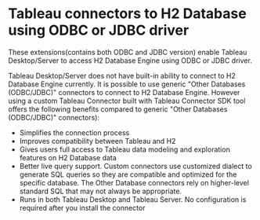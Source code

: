 # Tableau connectors to H2 Database using ODBC or JDBC driver

These extensions(contains both ODBC and JDBC version) enable Tableau Desktop/Server to access H2 Database Engine using ODBC or JDBC driver.

Tableau Desktop/Server does not have built-in ability to connect to H2 Database Engine currently. It is possible to use generic "Other Databases (ODBC/JDBC)" connectors to connect to H2 Database Engine. However using a custom Tableau Connector built with Tableau Connector SDK tool offers the following benefits compared to generic "Other Databases (ODBC/JDBC)" connectors):
- Simplifies the connection process
- Improves compatibility between Tableau and H2
- Gives users full access to Tableau data modeling and exploration features on H2 Database data
- Better live query support. Custom connectors use customized dialect to generate SQL queries so they are compatible and optimized for the specific database. The Other Database connectors rely on higher-level standard SQL that may not always be appropriate.
- Runs in both Tableau Desktop and Tableau Server. No configuration is required after you install the connector



